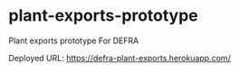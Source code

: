 # plant-exports-prototype
Plant exports prototype
For DEFRA

Deployed URL: https://defra-plant-exports.herokuapp.com/
